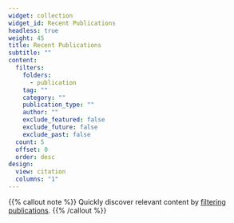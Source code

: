 ```yaml
---
widget: collection
widget_id: Recent Publications
headless: true
weight: 45
title: Recent Publications
subtitle: ""
content:
  filters:
    folders:
      - publication
    tag: ""
    category: ""
    publication_type: ""
    author: ""
    exclude_featured: false
    exclude_future: false
    exclude_past: false
  count: 5
  offset: 0
  order: desc
design:
  view: citation
  columns: "1"
---
```


{{% callout note %}}
Quickly discover relevant content by [filtering publications](./publication/).
{{% /callout %}}
